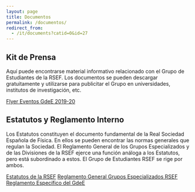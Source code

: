 ```yaml
---
layout: page
title: Documentos
permalink: /documentos/
redirect_from:
  - /it/documents?catid=0&id=27
---
```


## Kit de Prensa

Aquí puede encontrarse material informativo relacionado con el Grupo de Estudiantes de la RSEF. Los documentos se pueden descargar gratuitamente y utilizarse para publicitar el Grupo en universidades, institutos de investigación, etc.

<div class="collection">
  <a href="https://drive.google.com/file/d/1BJgCyQ7jiVLi8juj2ArERhF__sN3cziv/view?usp=sharing"  class="collection-item">Flyer Eventos GdeE 2019-20</a>
</div>

## Estatutos y Reglamento Interno

Los Estatutos constituyen el documento fundamental de la Real Sociedad Española de Física. En ellos se pueden encontrar las normas generales que regulan la Sociedad. El Reglamento General de los Grupos Especializados y de las Divisiones de la RSEF ejerce una función análoga a los Estatutos, pero está subordinado a estos. El Grupo de Estudiantes RSEF se rige por ambos.

<div class="collection">
  <a href="https://rsef.es/images/Fisica/EstatutosRSEF_julio2022.pdf"  class="collection-item">Estatutos de la RSEF</a>
  <a href="http://rsef.es/images/Fisica/ReglamentoGralGEsDiv.pdf"  class="collection-item">Reglamento General Grupos Especializados RSEF</a>  
  <a href="https://drive.google.com/file/d/1oYQYDMdf_6O_fTuRLJPFxCjHJv8SmZft/view"  class="collection-item">Reglamento Específico del GdeE</a>
  <!--<a href="https://drive.google.com/file/d/1oYQYDMdf_6O_fTuRLJPFxCjHJv8SmZft/view"  class="collection-item">Reglamento de las Delegaciones del GdeE</a>-->

<!--  <a href="https://drive.google.com/open?id=0ByP8eMO0MEyVbTlYaFZRdUNXaHc" class="collection-item">Acta Fundacional</a> -->
</div>

<!-- ## Registro de reuniones

<!-- {% include actas.html actas=site.data.actas %}

<!--
## Material promocional

Aquí puedes encontrar material promocional e informativo relativo a Estudiantes RSEF. Estos documentos pueden ser descargados libremente y se pueden utilizar para publicitar el Grupo en universidades, centros de investigación, etc.

<div class="collection">
  <a href="" class="collection-item">Volante</a>
  <a href="" class="collection-item">Banner</a>
  <a href="" class="collection-item">Prospecto infrmativo</a>
</div>
Si produjeras cualquier otro material con fines publicitarios, envíanoslo a <a href="mailto:estudiantes@rsef.es">este email</a> y lo añadiremos a lista de recursos disponibles. ¡Gracias!
-->
